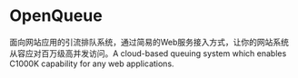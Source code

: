 # OpenQueue
面向网站应用的引流排队系统，通过简易的Web服务接入方式，让你的网站系统从容应对百万级高并发访问。A cloud-based queuing system which enables C1000K capability for any web applications.
